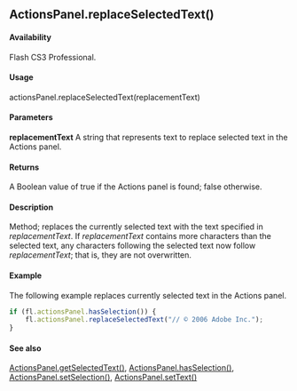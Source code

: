 ## ActionsPanel.replaceSelectedText()

#### Availability

Flash CS3 Professional.

#### Usage

actionsPanel.replaceSelectedText(replacementText)

#### Parameters

**replacementText** A string that represents text to replace selected text in the Actions panel.

#### Returns

A Boolean value of true if the Actions panel is found; false otherwise.

#### Description

Method; replaces the currently selected text with the text specified in *replacementText*. If *replacementText* contains more characters than the selected text, any characters following the selected text now follow *replacementText*; that is, they are not overwritten.

#### Example

The following example replaces currently selected text in the Actions panel.

```javascript
if (fl.actionsPanel.hasSelection()) {
    fl.actionsPanel.replaceSelectedText("// © 2006 Adobe Inc.");
}
```

#### See also

[ActionsPanel.getSelectedText()](../ActionsPanel_object/ActionsPanel2.md), [ActionsPanel.hasSelection()](../ActionsPanel_object/ActionsPanel4.md), [ActionsPanel.setSelection()](../ActionsPanel_object/ActionsPanel7.md), [ActionsPanel.setText()](../ActionsPanel_object/ActionsPanel8.md)
